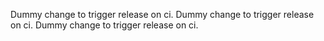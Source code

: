Dummy change to trigger release on ci.
Dummy change to trigger release on ci.
Dummy change to trigger release on ci.
